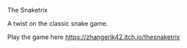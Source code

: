 The Snaketrix

A twist on the classic snake game.
 
Play the game here
https://zhangerik42.itch.io/thesnaketrix
